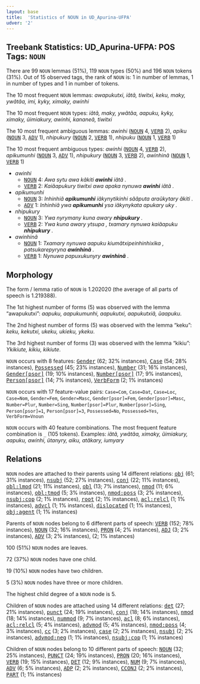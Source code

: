 ```yaml
---
layout: base
title:  'Statistics of NOUN in UD_Apurina-UFPA'
udver: '2'
---
```


## Treebank Statistics: UD_Apurina-UFPA: POS Tags: `NOUN`

There are 99 `NOUN` lemmas (51%), 119 `NOUN` types (50%) and 196 `NOUN` tokens (31%).
Out of 15 observed tags, the rank of `NOUN` is: 1 in number of lemmas, 1 in number of types and 1 in number of tokens.

The 10 most frequent `NOUN` lemmas: <em>awapukutxi, iãtã, tiwitxi, keku, maky, ywãtãa, imi, kyky, ximaky, awinhi</em>

The 10 most frequent `NOUN` types:  <em>iãtã, maky, ywãtãa, aapuku, kyky, ximaky, ũimiakury, awinhi, kananeã, tiwitxi</em>

The 10 most frequent ambiguous lemmas: <em>awinhi</em> (<tt><a href="apu_ufpa-pos-NOUN.html">NOUN</a></tt> 4, <tt><a href="apu_ufpa-pos-VERB.html">VERB</a></tt> 2), <em>apiku</em> (<tt><a href="apu_ufpa-pos-NOUN.html">NOUN</a></tt> 3, <tt><a href="apu_ufpa-pos-ADV.html">ADV</a></tt> 1), <em>nhipukury</em> (<tt><a href="apu_ufpa-pos-NOUN.html">NOUN</a></tt> 2, <tt><a href="apu_ufpa-pos-VERB.html">VERB</a></tt> 1), <em>nhipuku</em> (<tt><a href="apu_ufpa-pos-NOUN.html">NOUN</a></tt> 1, <tt><a href="apu_ufpa-pos-VERB.html">VERB</a></tt> 1)

The 10 most frequent ambiguous types:  <em>awinhi</em> (<tt><a href="apu_ufpa-pos-NOUN.html">NOUN</a></tt> 4, <tt><a href="apu_ufpa-pos-VERB.html">VERB</a></tt> 2), <em>apikumunhi</em> (<tt><a href="apu_ufpa-pos-NOUN.html">NOUN</a></tt> 3, <tt><a href="apu_ufpa-pos-ADV.html">ADV</a></tt> 1), <em>nhipukury</em> (<tt><a href="apu_ufpa-pos-NOUN.html">NOUN</a></tt> 3, <tt><a href="apu_ufpa-pos-VERB.html">VERB</a></tt> 2), <em>awinhinã</em> (<tt><a href="apu_ufpa-pos-NOUN.html">NOUN</a></tt> 1, <tt><a href="apu_ufpa-pos-VERB.html">VERB</a></tt> 1)


* <em>awinhi</em>
  * <tt><a href="apu_ufpa-pos-NOUN.html">NOUN</a></tt> 4: <em>Awa sytu awa kãkiti <b>awinhi</b> iãtã .</em>
  * <tt><a href="apu_ufpa-pos-VERB.html">VERB</a></tt> 2: <em>Kaiãapukury tiwitxi awa apaka nynuwa <b>awinhi</b> iãtã .</em>
* <em>apikumunhi</em>
  * <tt><a href="apu_ufpa-pos-NOUN.html">NOUN</a></tt> 3: <em>Inhinhiã <b>apikumunhi</b> iãkynytikinhi sããputa araũkytary ãkiti .</em>
  * <tt><a href="apu_ufpa-pos-ADV.html">ADV</a></tt> 1: <em>Inhinhiã ywa <b>apikumunhi</b> ysa iãkynykata apukary uky .</em>
* <em>nhipukury</em>
  * <tt><a href="apu_ufpa-pos-NOUN.html">NOUN</a></tt> 3: <em>Ywa nyrymany kuna awary <b>nhipukury</b> .</em>
  * <tt><a href="apu_ufpa-pos-VERB.html">VERB</a></tt> 2: <em>Ywa kuna awary ytsupa , txamary nynuwa kaiãapuku <b>nhipukury</b> .</em>
* <em>awinhinã</em>
  * <tt><a href="apu_ufpa-pos-NOUN.html">NOUN</a></tt> 1: <em>Txamary nynuwa aapuku kiumãtxipeinhinhixika , patsukarepyryna <b>awinhinã</b> .</em>
  * <tt><a href="apu_ufpa-pos-VERB.html">VERB</a></tt> 1: <em>Nynuwa papuxukunyry <b>awinhinã</b> .</em>

## Morphology

The form / lemma ratio of `NOUN` is 1.202020 (the average of all parts of speech is 1.219388).

The 1st highest number of forms (5) was observed with the lemma “awapukutxi”: <em>aapuku, aapukumunhi, aapukutxi, aapukutxiã, ũaapuku</em>.

The 2nd highest number of forms (5) was observed with the lemma “keku”: <em>keku, kekutxi, ukeku, ukieku, ykeku</em>.

The 3rd highest number of forms (3) was observed with the lemma “kikiu”: <em>Ykikiute, kikiu, kikiute</em>.

`NOUN` occurs with 8 features: <tt><a href="apu_ufpa-feat-Gender.html">Gender</a></tt> (62; 32% instances), <tt><a href="apu_ufpa-feat-Case.html">Case</a></tt> (54; 28% instances), <tt><a href="apu_ufpa-feat-Possessed.html">Possessed</a></tt> (45; 23% instances), <tt><a href="apu_ufpa-feat-Number.html">Number</a></tt> (31; 16% instances), <tt><a href="apu_ufpa-feat-Gender-psor.html">Gender[psor]</a></tt> (19; 10% instances), <tt><a href="apu_ufpa-feat-Number-psor.html">Number[psor]</a></tt> (17; 9% instances), <tt><a href="apu_ufpa-feat-Person-psor.html">Person[psor]</a></tt> (14; 7% instances), <tt><a href="apu_ufpa-feat-VerbForm.html">VerbForm</a></tt> (2; 1% instances)

`NOUN` occurs with 17 feature-value pairs: `Case=Com`, `Case=Dat`, `Case=Loc`, `Case=Nom`, `Gender=Fem`, `Gender=Masc`, `Gender[psor]=Fem`, `Gender[psor]=Masc`, `Number=Plur`, `Number=Sing`, `Number[psor]=Plur`, `Number[psor]=Sing`, `Person[psor]=1`, `Person[psor]=3`, `Possessed=No`, `Possessed=Yes`, `VerbForm=Vnoun`

`NOUN` occurs with 40 feature combinations.
The most frequent feature combination is `_` (105 tokens).
Examples: <em>iãtã, ywãtãa, ximaky, ũimiakury, aapuku, awinhi, ũtanyry, aiku, atãkary, iumyary</em>


## Relations

`NOUN` nodes are attached to their parents using 14 different relations: <tt><a href="apu_ufpa-dep-obj.html">obj</a></tt> (61; 31% instances), <tt><a href="apu_ufpa-dep-nsubj.html">nsubj</a></tt> (52; 27% instances), <tt><a href="apu_ufpa-dep-conj.html">conj</a></tt> (22; 11% instances), <tt><a href="apu_ufpa-dep-obl-lmod.html">obl:lmod</a></tt> (21; 11% instances), <tt><a href="apu_ufpa-dep-obl.html">obl</a></tt> (13; 7% instances), <tt><a href="apu_ufpa-dep-nmod.html">nmod</a></tt> (11; 6% instances), <tt><a href="apu_ufpa-dep-obl-tmod.html">obl:tmod</a></tt> (5; 3% instances), <tt><a href="apu_ufpa-dep-nmod-poss.html">nmod:poss</a></tt> (3; 2% instances), <tt><a href="apu_ufpa-dep-nsubj-cop.html">nsubj:cop</a></tt> (2; 1% instances), <tt><a href="apu_ufpa-dep-root.html">root</a></tt> (2; 1% instances), <tt><a href="apu_ufpa-dep-acl-relcl.html">acl:relcl</a></tt> (1; 1% instances), <tt><a href="apu_ufpa-dep-advcl.html">advcl</a></tt> (1; 1% instances), <tt><a href="apu_ufpa-dep-dislocated.html">dislocated</a></tt> (1; 1% instances), <tt><a href="apu_ufpa-dep-obj-agent.html">obj:agent</a></tt> (1; 1% instances)

Parents of `NOUN` nodes belong to 6 different parts of speech: <tt><a href="apu_ufpa-pos-VERB.html">VERB</a></tt> (152; 78% instances), <tt><a href="apu_ufpa-pos-NOUN.html">NOUN</a></tt> (32; 16% instances), <tt><a href="apu_ufpa-pos-PRON.html">PRON</a></tt> (4; 2% instances), <tt><a href="apu_ufpa-pos-ADJ.html">ADJ</a></tt> (3; 2% instances), <tt><a href="apu_ufpa-pos-ADV.html">ADV</a></tt> (3; 2% instances),  (2; 1% instances)

100 (51%) `NOUN` nodes are leaves.

72 (37%) `NOUN` nodes have one child.

19 (10%) `NOUN` nodes have two children.

5 (3%) `NOUN` nodes have three or more children.

The highest child degree of a `NOUN` node is 5.

Children of `NOUN` nodes are attached using 14 different relations: <tt><a href="apu_ufpa-dep-det.html">det</a></tt> (27; 21% instances), <tt><a href="apu_ufpa-dep-punct.html">punct</a></tt> (24; 19% instances), <tt><a href="apu_ufpa-dep-conj.html">conj</a></tt> (18; 14% instances), <tt><a href="apu_ufpa-dep-nmod.html">nmod</a></tt> (18; 14% instances), <tt><a href="apu_ufpa-dep-nummod.html">nummod</a></tt> (9; 7% instances), <tt><a href="apu_ufpa-dep-acl.html">acl</a></tt> (8; 6% instances), <tt><a href="apu_ufpa-dep-acl-relcl.html">acl:relcl</a></tt> (5; 4% instances), <tt><a href="apu_ufpa-dep-advmod.html">advmod</a></tt> (5; 4% instances), <tt><a href="apu_ufpa-dep-nmod-poss.html">nmod:poss</a></tt> (4; 3% instances), <tt><a href="apu_ufpa-dep-cc.html">cc</a></tt> (3; 2% instances), <tt><a href="apu_ufpa-dep-case.html">case</a></tt> (2; 2% instances), <tt><a href="apu_ufpa-dep-nsubj.html">nsubj</a></tt> (2; 2% instances), <tt><a href="apu_ufpa-dep-advmod-neg.html">advmod:neg</a></tt> (1; 1% instances), <tt><a href="apu_ufpa-dep-nsubj-cop.html">nsubj:cop</a></tt> (1; 1% instances)

Children of `NOUN` nodes belong to 10 different parts of speech: <tt><a href="apu_ufpa-pos-NOUN.html">NOUN</a></tt> (32; 25% instances), <tt><a href="apu_ufpa-pos-PUNCT.html">PUNCT</a></tt> (24; 19% instances), <tt><a href="apu_ufpa-pos-PRON.html">PRON</a></tt> (20; 16% instances), <tt><a href="apu_ufpa-pos-VERB.html">VERB</a></tt> (19; 15% instances), <tt><a href="apu_ufpa-pos-DET.html">DET</a></tt> (12; 9% instances), <tt><a href="apu_ufpa-pos-NUM.html">NUM</a></tt> (9; 7% instances), <tt><a href="apu_ufpa-pos-ADV.html">ADV</a></tt> (6; 5% instances), <tt><a href="apu_ufpa-pos-ADP.html">ADP</a></tt> (2; 2% instances), <tt><a href="apu_ufpa-pos-CCONJ.html">CCONJ</a></tt> (2; 2% instances), <tt><a href="apu_ufpa-pos-PART.html">PART</a></tt> (1; 1% instances)

